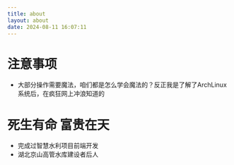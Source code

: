 ```yaml
---
title: about
layout: about
date: 2024-08-11 16:07:11
---
```


# 注意事项
- 大部分操作需要魔法，咱们都是怎么学会魔法的？反正我是了解了ArchLinux系统后，在疯狂网上冲浪知道的

# 死生有命 富贵在天

- 完成过智慧水利项目前端开发
- 湖北京山高管水库建设者后人